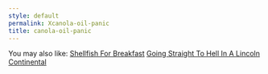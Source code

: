 ```yaml
---
style: default
permalink: Xcanola-oil-panic
title: canola-oil-panic
---
```

You may also like:
[Shellfish For Breakfast](http://scp-wiki.net/shellfish-for-breakfast)
[Going Straight To Hell In A Lincoln Continental](http://scp-wiki.net/going-straight-to-hell-in-a-lincoln-continental)